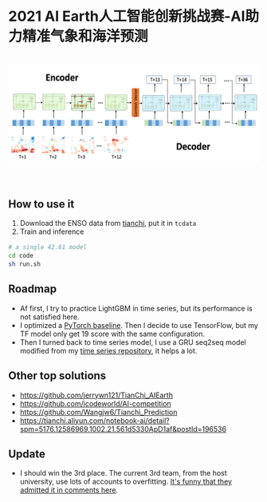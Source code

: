 # 2021 AI Earth人工智能创新挑战赛-AI助力精准气象和海洋预测

<h1 align="center">
<img src="./tcdata/model_structure.png" width="600" align=center/>
</h1><br>

## How to use it
1. Download the ENSO data from [tianchi](https://tianchi.aliyun.com/competition/entrance/531871/information), put it in `tcdata`
2. Train and inference
``` bash
# a single 42.61 model
cd code
sh run.sh
```

## Roadmap
- Af first, I try to practice LightGBM in time series, but its performance is not satisfied here.
- I optimized a [PyTorch baseline](https://tianchi.aliyun.com/forum/postDetail?spm=5176.12586969.1002.12.561d5330OkPrhZ&postId=176735). Then I decide to use TensorFlow, but my TF model only get 19 score with the same configuration.
- Then I turned back to time series model, I use a GRU seq2seq model modified from my [time series repository](https://github.com/LongxingTan/Time-series-prediction), it helps a lot.

## Other top solutions
- https://github.com/jerrywn121/TianChi_AIEarth
- https://github.com/icodeworld/AI-competition
- https://github.com/Wangjw6/Tianchi_Prediction
- https://tianchi.aliyun.com/notebook-ai/detail?spm=5176.12586969.1002.21.561d5330ApD1af&postId=196536

## Update
- I should win the 3rd place. The current 3rd team, from the host university, use lots of accounts to overfitting. [It's funny that they admitted it in comments here](https://www.zhihu.com/question/43573347/answer/1848496671).
